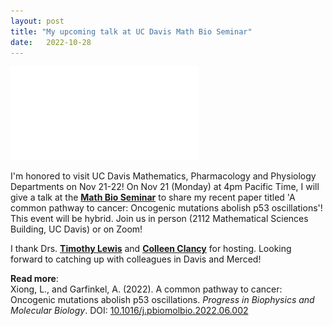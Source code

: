 ```yaml
---
layout: post
title: "My upcoming talk at UC Davis Math Bio Seminar"
date:   2022-10-28 
---
```


![UCDavis_Talk](/images/UCDavis_Talk.pdf)

I'm honored to visit UC Davis Mathematics, Pharmacology and Physiology Departments on Nov 21-22! On Nov 21 (Monday) at 4pm Pacific Time, I will give a talk at the [**Math Bio Seminar**](https://www.math.ucdavis.edu/research/seminars?talk_id=6639) to share my recent paper titled 'A common pathway to cancer: Oncogenic mutations abolish p53 oscillations'! This event will be hybrid. Join us in person (2112 Mathematical Sciences Building, UC Davis) or on Zoom!

I thank Drs. [**Timothy Lewis**](https://www.math.ucdavis.edu/people/general-profile?fac_id=tjlewis) and [**Colleen Clancy**](https://health.ucdavis.edu/leadership/bios/clancy_bio.html) for hosting. Looking forward to catching up with colleagues in Davis and Merced!


**Read more**: \
Xiong, L., and Garfinkel, A. (2022). A common pathway to cancer: Oncogenic mutations abolish p53 oscillations. *Progress in Biophysics and Molecular Biology*. DOI: [10.1016/j.pbiomolbio.2022.06.002](https://doi.org/10.1016/j.pbiomolbio.2022.06.002)